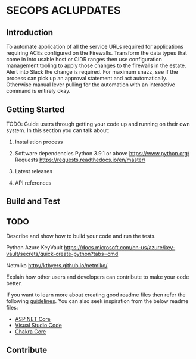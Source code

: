 # SECOPS ACLUPDATES

## Introduction

To automate application of all the service URLs required for applications requiring
ACEs configured on the Firewalls.
Transform the data types that come in into usable host or CIDR ranges then use
configuration management tooling to apply those changes to the firewalls in the
estate.
Alert into Slack the change is required. For maximum snazz, see if the process can pick up an approval statement and act
automatically. Otherwise manual lever pulling for the automation with an interactive command is entirely okay.  

## Getting Started

TODO: Guide users through getting your code up and running on their own system. In this section you can talk about:

1. Installation process
2. Software dependencies
    Python 3.9.1 or above <https://www.python.org/>
    Requests <https://requests.readthedocs.io/en/master/>

3. Latest releases
4. API references

## Build and Test

## TODO

Describe and show how to build your code and run the tests.

Python Azure KeyVault <https://docs.microsoft.com/en-us/azure/key-vault/secrets/quick-create-python?tabs=cmd>

Netmiko <http://ktbyers.github.io/netmiko/>

Explain how other users and developers can contribute to make your code better.

If you want to learn more about creating good readme files then refer the following [guidelines](https://docs.microsoft.com/en-us/azure/devops/repos/git/create-a-readme?view=azure-devops). You can also seek inspiration from the below readme files:

- [ASP.NET Core](https://github.com/aspnet/Home)
- [Visual Studio Code](https://github.com/Microsoft/vscode)
- [Chakra Core](https://github.com/Microsoft/ChakraCore)

## Contribute
